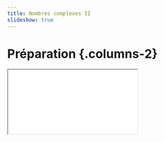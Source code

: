 ```yaml
---
title: Nombres complexes II
slideshow: true
---
```


# Préparation {.columns-2}

<Iframe class="w-full h-full" src="/documents/complex-numbers.pdf" />

H:45, suppl*: 3a, 4a, 5, 7c, 8

# Exercice 10 {.w-1--2}

::: exercise
Dans le plan complexe,
déterminez tous les points $z = x + iy$ tels que
$\frac {z - i} {z - 1}$ soit un imaginaire pur non nul.
:::

::: hint
Posez $z = x + i y$ et écrivez l'équation associée à
$$\mathrm{Re}\left(\frac {z - i} {z - 1}\right) = 0$$
:::

~~~ python {.run}
from sympy import *
x, y = symbols("x y", real=True)
z = x + I*y
w = (z - I) / (z - 1)
# La partie réelle doit être nulle
simplify(Eq(re(w), 0))
~~~

# Exercice 11 {.w-1--2}

::: exercise
Soit $z_0 = \cos \frac {2 \pi} 5 + i \sin \frac {2 \pi} 5$.

a. Montrez que $z_0$ est une racine cinquième de l'unité
b. Représentez $1$, $z_0$, $z_0^2$, $z_0^3$, $z_0^4$ dans le plan complexe,
   et déduisez-en que
   $$
   1 + z_0 + z_0^2 + z_0^3 + z_0^4 = 0.
   $$
   Justifiez votre réponse.
c. Montrez que $\alpha = z_0 + z_0^4$ et $\beta = z_0^2 + z_0^3$ sont solution de
   $$X^2 + X - 1 = 0.$$
d. Déterminez $\alpha$ en fonction de $\cos \frac {2 \pi} 5$.
e. Résoudre l'équation $X^2 + X - 1 = 0$ et en déduire la valeur de $\cos \frac {2 \pi} 5$.
:::

# Exercice 12 {.w-1--2}

::: exercise
Soient $z_1, z_2$ deux nombres complexes distincts.
Soit $z = (1 - t) z_1 + t z_2$, avec $0 < t < 1$.
Les identités suivantes sont-elles correctes ou fausses?
Justifiez.

a. $|z - z_1| + |z - z_2| = |z_1 - z_2|$
b. $\arg (z - z_1) = \arg(z - z_2)$
c. $\arg (z - z_1) = \arg(z_2 - z_1)$
d. $$
   \begin{vmatrix}
   z - z_1 & \overline{z - z_1}\\
   z_2 - z_1 & \overline{z_2 - z_1}\\
   \end{vmatrix} = 0.
   $$
:::

# Exercice 13 {.w-1--2}

::: exercise
Déterminez $z \in \mathbb C$ tel que
$$
\mathrm{Re}\left( z (1 - i) \right) + z \overline z = 0
$$
:::